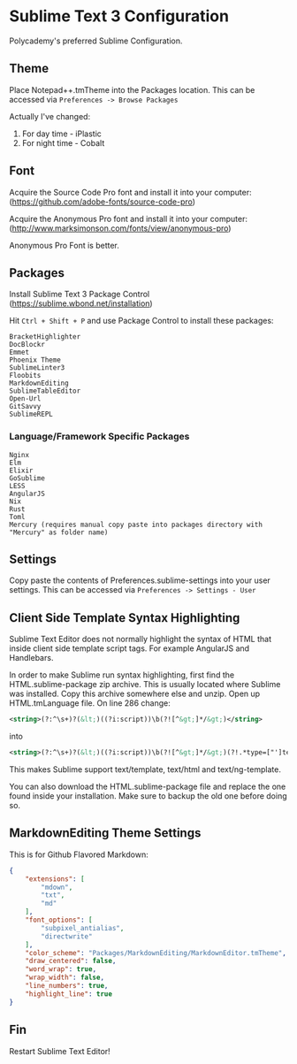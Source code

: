 Sublime Text 3 Configuration
============================

Polycademy's preferred Sublime Configuration.

Theme
-----

Place Notepad++.tmTheme into the Packages location. This can be accessed via `Preferences -> Browse Packages`

Actually I've changed:

1. For day time - iPlastic
2. For night time - Cobalt

Font
----

Acquire the Source Code Pro font and install it into your computer: (https://github.com/adobe-fonts/source-code-pro)

Acquire the Anonymous Pro font and install it into your computer: (http://www.marksimonson.com/fonts/view/anonymous-pro)

Anonymous Pro Font is better.

Packages
--------

Install Sublime Text 3 Package Control (https://sublime.wbond.net/installation)

Hit `Ctrl + Shift + P` and use Package Control to install these packages:

```
BracketHighlighter  
DocBlockr
Emmet
Phoenix Theme  
SublimeLinter3
Floobits
MarkdownEditing
SublimeTableEditor
Open-Url
GitSavvy
SublimeREPL
```

### Language/Framework Specific Packages

```
Nginx
Elm
Elixir
GoSublime
LESS  
AngularJS
Nix
Rust
Toml
Mercury (requires manual copy paste into packages directory with "Mercury" as folder name)
```

Settings
--------

Copy paste the contents of Preferences.sublime-settings into your user settings. This can be accessed via `Preferences -> Settings - User`

Client Side Template Syntax Highlighting
----------------------------------------

Sublime Text Editor does not normally highlight the syntax of HTML that inside client side template script tags. For example AngularJS and Handlebars.

In order to make Sublime run syntax highlighting, first find the HTML.sublime-package zip archive. This is usually located where Sublime was installed. Copy this archive somewhere else and unzip. Open up HTML.tmLanguage file. On line 286 change:

```xml
<string>(?:^\s+)?(&lt;)((?i:script))\b(?![^&gt;]*/&gt;)</string>
```

into

```xml
<string>(?:^\s+)?(&lt;)((?i:script))\b(?![^&gt;]*/&gt;)(?!.*type=["']text/(template|html|ng-template)['"])</string>
```

This makes Sublime support text/template, text/html and text/ng-template.

You can also download the HTML.sublime-package file and replace the one found inside your installation. Make sure to backup the old one before doing so.

MarkdownEditing Theme Settings
------------------------------

This is for Github Flavored Markdown:

```json
{
    "extensions": [
        "mdown",
        "txt",
        "md"
    ],
    "font_options": [
        "subpixel_antialias",
        "directwrite"
    ],
    "color_scheme": "Packages/MarkdownEditing/MarkdownEditor.tmTheme",
    "draw_centered": false,
    "word_wrap": true,
    "wrap_width": false,
    "line_numbers": true,
    "highlight_line": true
}
```

Fin
---

Restart Sublime Text Editor!

